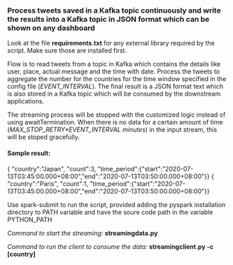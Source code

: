 ### Process tweets saved in a Kafka topic continuously and write the results into a Kafka topic in JSON format which can be shown on any dashboard 

Look at the file **requirements.txt** for any external library required by the script. Make sure those are installed first.

Flow is to read tweets from a topic in Kafka which contains the details like user, place, actual message and the time with date. Process the tweets to aggregate the number for the countries for the time window specified in the config file (*EVENT_INTERVAL*). The final result is a JSON format text which is also stored in a Kafka topic which will be consumed by the downstream applications.

The streaming process will be stopped with the customized logic instead of using awaitTermination.
When there is no data for a certain amount of time (*MAX_STOP_RETRY\*EVENT_INTERVAL minutes*) in the input stream, this will be stoped gracefully.

#### Sample result: ####
{ "country":"Japan", "count":3, "time_period":{"start":"2020-07-13T03:45:00.000+08:00","end":"2020-07-13T03:50:00.000+08:00"}}
{ "country":"Paris", "count":1, "time_period":{"start":"2020-07-13T03:45:00.000+08:00","end":"2020-07-13T03:50:00.000+08:00"}}


Use spark-submit to run the script, provided adding the pyspark installation directory to PATH variable and have the soure code path in the variable PYTHON_PATH

*Command to start the streaming:*
**streamingdata.py**

*Command to run the client to consume the data:*
**streamingclient.py -c [country]**
